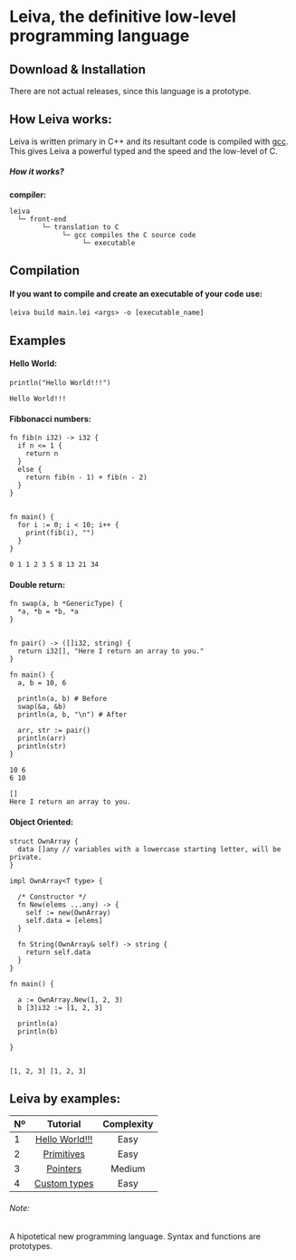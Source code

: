 # Leiva, the definitive low-level programming language
## Download & Installation
There are not actual releases, since this language is a prototype. 

## How Leiva works:
Leiva is written primary in C++ and its resultant code is compiled with [gcc](https://github.com/gcc-mirror/gcc). This gives Leiva a powerful typed and the speed and the low-level of C.

##### How it works?
**compiler:**
```
leiva
  └─ front-end
        └─ translation to C
             └─ gcc compiles the C source code
                  └─ executable
```

## Compilation

#### If you want to compile and create an executable of your code use:
```
leiva build main.lei <args> -o [executable_name]
```

## Examples
#### Hello World:
```
println("Hello World!!!")
```
```
Hello World!!!
```
#### Fibbonacci numbers:
```
fn fib(n i32) -> i32 {
  if n <= 1 {
    return n
  }
  else {
    return fib(n - 1) + fib(n - 2)
  }
}
  

fn main() {
  for i := 0; i < 10; i++ {
    print(fib(i), "")
  }
}

```
```
0 1 1 2 3 5 8 13 21 34
```

#### Double return:
```
fn swap(a, b *GenericType) {
  *a, *b = *b, *a
}
  

fn pair() -> ([]i32, string) { 
  return i32[], "Here I return an array to you."
}

fn main() {
  a, b = 10, 6

  println(a, b) # Before
  swap(&a, &b)
  println(a, b, "\n") # After

  arr, str := pair()
  println(arr)
  println(str)
}
```
```
10 6
6 10

[]
Here I return an array to you.
```

#### Object Oriented:
```
struct OwnArray {
  data []any // variables with a lowercase starting letter, will be private.
}

impl OwnArray<T type> {
  
  /* Constructor */
  fn New(elems ...any) -> {
    self := new(OwnArray)
    self.data = [elems]
  }
  
  fn String(OwnArray& self) -> string {
    return self.data
  }
}

fn main() {
  
  a := OwnArray.New(1, 2, 3)
  b [3]i32 := [1, 2, 3]
  
  println(a)
  println(b)
  
}
  
```
```
[1, 2, 3] [1, 2, 3]
```

## Leiva by examples:
| Nº            | Tutorial      | Complexity      |
| ------------- |:-------------:|:---------------:|
| 1             | [Hello World!!!](https://github.com/AlKiam/Leiva/tree/master/Examples/Hello%20World) | Easy |
| 2             | [Primitives](https://github.com/AlKiam/Leiva/tree/master/Examples/Primitives) | Easy |
| 3             | [Pointers](https://github.com/AlKiam/Leiva/tree/master/Examples/Pointers) | Medium |
| 4             | [Custom types](https://github.com/AlKiam/Leiva/tree/master/Examples/Custom%20Types) | Easy |

###### Note:
A hipotetical new programming language. Syntax and functions are prototypes.
